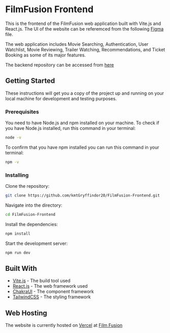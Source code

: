 # FilmFusion Frontend

This is the frontend of the FilmFusion web application built with Vite.js and React.js. 
The UI of the website can be referemced from the following [Figma](https://www.figma.com/file/pybtZERCZDsLT4hMdhsKto/Untitled?type=design&node-id=0-1&mode=design&t=dRw4sxR8MTeNlQla-0) file.

The web application includes Movie Searching, Authentication, User Watchlist, Movie Reviewing, Trailer Watching, Recommendations, and Ticket Booking as some of its major features.

The backend repository can be accessed from [here](https://github.com/kmtGryffindor20/FilmFusion)
## Getting Started

These instructions will get you a copy of the project up and running on your local machine for development and testing purposes.

### Prerequisites

You need to have Node.js and npm installed on your machine. To check if you have Node.js installed, run this command in your terminal:

```bash
node -v
```

To confirm that you have npm installed you can run this command in your terminal:

```bash
npm -v
```

### Installing

Clone the repository:

```bash
git clone https://github.com/kmtGryffindor20/FilmFusion-Frontend.git
```

Navigate into the directory:

```bash
cd FilmFusion-Frontend
```

Install the dependencies:

```bash
npm install
```

Start the development server:

```bash
npm run dev
```

## Built With

- [Vite.js](https://vitejs.dev/) - The build tool used
- [React.js](https://reactjs.org/) - The web framework used
- [ChakraUI](https://chakra-ui.com/) - The component framework
- [TailwindCSS](https://tailwindcss.com/) - The styling framework


## Web Hosting

The website is currently hosted on [Vercel](https://vercel.com/) at [Film Fusion](https://film-fusion-frontend.vercel.app/)
